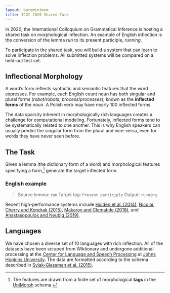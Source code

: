 ```yaml
---
layout: bareminimum
title: ICGI 2020 Shared Task
---
```


In 2020, the International Colloquium on Grammatical Inference is hosting a shared task on morphological inflection.
An example of English inflection is the conversion of the lemma *run* to its present participle, *running*.

To participate in the shared task, you will build a system that can learn to solve inflection problems.
All submitted systems will be compared on a held-out test set.

## Inflectional Morphology
A word’s form reflects syntactic and semantic features that the word expresses.
For example, each English count noun has both singular and plural forms (*robot*/*robots*, *process*/*processes*), known as the **inflected forms** of the noun.
A Polish verb may have nearly 100 inflected forms.

The data sparsity inherent in morphologically rich languages creates a challenge for computational modeling.
Fortunately, inflected forms tend to be systematically related to one another.
This is why English speakers can usually predict the singular form from the plural and vice-versa, even for words they have never seen before.

## The Task
Given a lemma (the dictionary form of a word) and morphological features specifying a form,[^unimorph] generate the target inflected form.

### English example

> Source lemma: `run`
> Target tag: `Present participle`
> Output: `running`

Recent high-performance systems include 
 [Hulden et al. (2014)](https://www.aclweb.org/anthology/E14-1060/), 
 [Nicolai, Cherry and Kondrak (2015)](https://www.aclweb.org/anthology/N15-1093/), 
 [Makarov and Clematide (2018)](https://www.aclweb.org/anthology/K18-3008/), and
 [Anastasopoulos and Neubig (2019)](https://www.aclweb.org/anthology/D19-1091/).

## Languages

We have chosen a diverse set of 10 languages with rich inflection.
All of the datasets have been scraped from Wiktionary and undergone additional processing 
 at the [Center for Language and Speech Processing](http://www.clsp.jhu.edu/) 
 at [Johns Hopkins University](https://www.jhu.edu/).
The data are formatted according to the schema described in [Sylak-Glassman et al. (2015)](https://www.aclweb.org/anthology/P15-2111/).


[^unimorph]: The features are drawn from a finite set of morphological **tags** in the [UniMorph](https://unimorph.github.io) schema.
